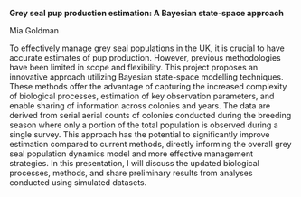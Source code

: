 **Grey seal pup production estimation: A Bayesian state-space approach**

Mia Goldman

To effectively manage grey seal populations in the UK, it is crucial to have accurate estimates of pup production. However, previous methodologies have been limited in scope and flexibility. This project proposes an innovative approach utilizing Bayesian state-space modelling techniques. These methods offer the advantage of capturing the increased complexity of biological processes, estimation of key observation parameters, and enable sharing of information across colonies and years. The data are derived from serial aerial counts of colonies conducted during the breeding season where only a portion of the total population is observed during a single survey. This approach has the potential to significantly improve estimation compared to current methods, directly informing the overall grey seal population dynamics model and more effective management strategies. In this presentation, I will discuss the updated biological processes, methods, and share preliminary results from analyses conducted using simulated datasets.
